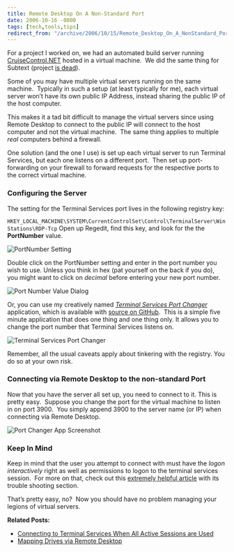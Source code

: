 ```yaml
---
title: Remote Desktop On A Non-Standard Port
date: 2006-10-16 -0800
tags: [tech,tools,tips]
redirect_from: "/archive/2006/10/15/Remote_Desktop_On_A_NonStandard_Port.aspx/"
---
```


For a project I worked on, we had an automated build server running
[CruiseControl.NET](http://confluence.public.thoughtworks.org/display/CCNET/Welcome+to+CruiseControl.NET "CruiseControl.NET Continuous Integration Server") hosted in a virtual machine.  We did the same thing for Subtext (project [is dead](https://haacked.com/archive/2013/12/02/dr-jekyll-and-mr-haack/)). 

Some of you may have multiple virtual servers running on the same machine.  Typically in such a setup (at least typically for me), each
virtual server won’t have its own public IP Address, instead sharing the public IP of the host computer.

This makes it a tad bit difficult to manage the virtual servers since using Remote Desktop to connect to the public IP will connect to the host computer and not the virtual machine.  The same thing applies to multiple *real* computers behind a firewall.

One solution (and the one I use) is set up each virtual server to run Terminal Services, but each one listens on a different port.  Then set up port-forwarding on your firewall to forward requests for the respective ports to the correct virtual machine.

### Configuring the Server

The setting for the Terminal Services port lives in the following registry key:

`HKEY_LOCAL_MACHINE\SYSTEM\CurrentControlSet\Control\TerminalServer\WinStations\RDP-Tcp`
Open up Regedit, find this key, and look for the the **PortNumber** value.

![PortNumber Setting](https://haacked.com/images/haacked_com/WindowsLiveWriter/RemoteDesktopOnANonStandardPort_1438D/TerminalServicesPortRegistrySetting8.png)

Double click on the PortNumber setting and enter in the port number you wish to use. Unless you think in hex (pat yourself on the back if you do), you might want to click on *decimal* before entering your new port
number.

![Port Number Value Dialog](https://haacked.com/images/haacked_com/WindowsLiveWriter/RemoteDesktopOnANonStandardPort_1438D/TerminalServicesPortNumberValue4.png)

Or, you can use my creatively named *[Terminal Services Port
Changer](https://github.com/Haacked/TerminalServicesPortChanger/releases/download/v1.0.0/TerminalServicesPortChangerExtractor.exe)*
application, which is available with [source on GitHub](https://github.com/Haacked/TerminalServicesPortChanger/).  This is a simple five minute application that does one thing and one thing only. It allows you to change the port number that Terminal Services listens on.

![Terminal Services Port Changer](https://haacked.com/images/haacked_com/WindowsLiveWriter/RemoteDesktopOnANonStandardPort_1438D/VelocitTSPortChanger4.png)

Remember, all the usual caveats apply about tinkering with the registry. You do so at your own risk.

### Connecting via Remote Desktop to the non-standard Port

Now that you have the server all set up, you need to connect to it. This is pretty easy.  Suppose you change the port for the virtual
machine to listen in on port 3900.  You simply append 3900 to the server name (or IP) when connecting via Remote Desktop.

![Port Changer App Screenshot](https://user-images.githubusercontent.com/19977/29098708-a0923384-7c55-11e7-9714-dcfe8d2fc907.png)

### Keep In Mind

Keep in mind that the user you attempt to connect with must have the *logon interactively* right as well as permissions to logon to the
terminal services session.  For more on that, check out this [extremely helpful
article](http://www.windowsnetworking.com/articles_tutorials/Windows_2003_Terminal_Services_Part2.html "Windows 2003 terminal services tutorial") with its trouble shooting section.

That’s pretty easy, no?  Now you should have no problem managing your legions of virtual servers.

**Related Posts:**

-   [Connecting to Terminal Services When All Active Sessions are Used](https://haacked.com/archive/2005/10/13/remote_desktop_to_console_session.aspx/ "How to connect to the console session.")
-   [Mapping Drives via Remote Desktop](https://blogs.msdn.microsoft.com/brendangrant/2009/02/17/the-most-useful-feature-of-remote-desktop-i-never-knew-about/ "Useful features of remote deskotp")
